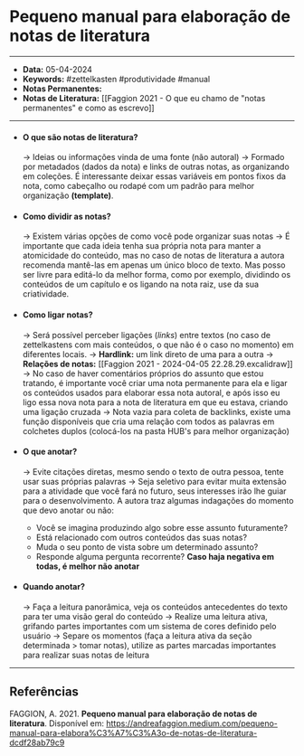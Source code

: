 
# Pequeno manual para elaboração de notas de literatura
---
- **Data:** 05-04-2024
- **Keywords:** #zettelkasten #produtividade #manual 
- **Notas Permanentes:**
- **Notas de Literatura:** [[Faggion 2021 - O que eu chamo de "notas permanentes" e como as escrevo]]
---
- #### O que são notas de literatura? 
	-> Ideias ou informações vinda de uma fonte (não autoral)
	-> Formado por metadados (dados da nota) e links de outras notas, as organizando em coleções. É interessante deixar essas variáveis em pontos fixos da nota, como cabeçalho ou rodapé com um padrão para melhor organização **(template)**.

- #### Como dividir as notas?
	-> Existem várias opções de como você pode organizar suas notas
	-> É importante que cada ideia tenha sua própria nota para manter a atomicidade do conteúdo, mas no caso de notas de literatura a autora recomenda mantê-las em apenas um único bloco de texto. Mas posso ser livre para editá-lo da melhor forma, como por exemplo, dividindo os conteúdos de um capítulo e os ligando na nota raiz, use da sua criatividade.

- #### Como ligar notas?
	-> Será possível perceber ligações (*links*) entre textos (no caso de zettelkastens com mais conteúdos, o que não é o caso no momento) em diferentes locais.
	-> **Hardlink:** um link direto de uma para a outra
	-> **Relações de notas:** [[Faggion 2021 - 2024-04-05 22.28.29.excalidraw]]
	-> No caso de haver comentários próprios do assunto que estou tratando, é importante você criar uma nota permanente para ela e ligar os conteúdos usados para elaborar essa nota autoral, e após isso eu ligo essa nova nota para a nota de literatura em que eu estava, criando uma ligação cruzada
	-> Nota vazia para coleta de backlinks, existe uma função disponíveis que cria uma relação com todos as palavras em colchetes duplos (colocá-los na pasta HUB's para melhor organização)

- #### O que anotar?
	-> Evite citações diretas, mesmo sendo o texto de outra pessoa, tente usar suas próprias palavras
	-> Seja seletivo para evitar muita extensão para a atividade que você fará no futuro, seus interesses irão lhe guiar para o desenvolvimento. A autora traz algumas indagações do momento que devo anotar ou não:
	 - Você se imagina produzindo algo sobre esse assunto futuramente?
	 - Está relacionado com outros conteúdos das suas notas?
	 - Muda o seu ponto de vista sobre um determinado assunto?
	 - Responde alguma pergunta recorrente?
	**Caso haja negativa em todas, é melhor não anotar**

- #### Quando anotar?
	-> Faça a leitura panorâmica, veja os conteúdos antecedentes do texto para ter uma visão geral do conteúdo
	-> Realize uma leitura ativa, grifando partes importantes com um sistema de cores definido pelo usuário
	-> Separe os momentos (faça a leitura ativa da seção determinada > tomar notas), utilize as partes marcadas importantes para realizar suas notas de leitura
---
## Referências

FAGGION, A. 2021. **Pequeno manual para elaboração de notas de literatura**. Disponível em: <https://andreafaggion.medium.com/pequeno-manual-para-elabora%C3%A7%C3%A3o-de-notas-de-literatura-dcdf28ab79c9>
